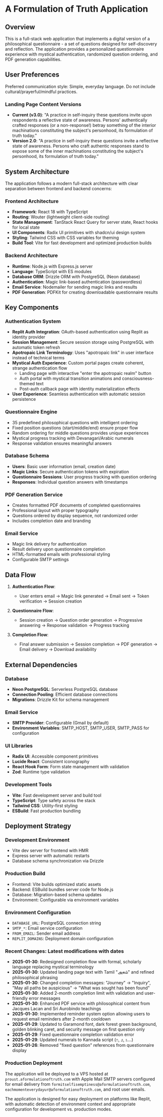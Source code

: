 # A Formulation of Truth Application

## Overview

This is a full-stack web application that implements a digital version of a philosophical questionnaire - a set of questions designed for self-discovery and reflection. The application provides a personalized questionnaire experience with mystical authentication, randomized question ordering, and PDF generation capabilities.

## User Preferences

Preferred communication style: Simple, everyday language. Do not include cultural/prayerful/mindful practices.

### Landing Page Content Versions
- **Current (v3.0)**: "A practice in self-inquiry these questions invite upon respondents a reflective state of awareness. Persons' authentically crafted responses (or a non-response!) betray something of the interior machinations constituting the subject's personhood, its formulation of truth today."
- **Version 2.0**: "A practice in self-inquiry these questions invite a reflective state of awareness. Persons who craft authentic responses stand to expose some of the inner machinations constituting the subject's personhood, its formulation of truth today."

## System Architecture

The application follows a modern full-stack architecture with clear separation between frontend and backend concerns:

### Frontend Architecture
- **Framework**: React 18 with TypeScript
- **Routing**: Wouter (lightweight client-side routing)
- **State Management**: TanStack React Query for server state, React hooks for local state
- **UI Components**: Radix UI primitives with shadcn/ui design system
- **Styling**: Tailwind CSS with CSS variables for theming
- **Build Tool**: Vite for fast development and optimized production builds

### Backend Architecture
- **Runtime**: Node.js with Express.js server
- **Language**: TypeScript with ES modules
- **Database ORM**: Drizzle ORM with PostgreSQL (Neon database)
- **Authentication**: Magic link-based authentication (passwordless)
- **Email Service**: Nodemailer for sending magic links and results
- **PDF Generation**: PDFKit for creating downloadable questionnaire results

## Key Components

### Authentication System
- **Replit Auth Integration**: OAuth-based authentication using Replit as identity provider
- **Session Management**: Secure session storage using PostgreSQL with automatic token refresh
- **Apotropaic Link Terminology**: Uses "apotropaic link" in user interface instead of technical terms
- **Mystical Auth Experience**: Custom portal pages create coherent, strange authentication flow
  - Landing page with interactive "enter the apotropaic realm" button
  - Auth portal with mystical transition animations and consciousness-themed text
  - Post-auth callback page with identity materialization effects
- **User Experience**: Seamless authentication with automatic session persistence

### Questionnaire Engine
- 35 predefined philosophical questions with intelligent ordering
- Fixed position questions (start/middle/end) ensure proper flow
- Random ordering for middle questions provides unique experiences
- Mystical progress tracking with Devanagari/Arabic numerals
- Response validation ensures meaningful answers

### Database Schema
- **Users**: Basic user information (email, creation date)
- **Magic Links**: Secure authentication tokens with expiration
- **Questionnaire Sessions**: User progress tracking with question ordering
- **Responses**: Individual question answers with timestamps

### PDF Generation Service
- Creates formatted PDF documents of completed questionnaires
- Professional layout with proper typography
- Questions ordered by display sequence, not randomized order
- Includes completion date and branding

### Email Service
- Magic link delivery for authentication
- Result delivery upon questionnaire completion
- HTML-formatted emails with professional styling
- Configurable SMTP settings

## Data Flow

1. **Authentication Flow**:
   - User enters email → Magic link generated → Email sent → Token verification → Session creation

2. **Questionnaire Flow**:
   - Session creation → Question order generation → Progressive answering → Response validation → Progress tracking

3. **Completion Flow**:
   - Final answer submission → Session completion → PDF generation → Email delivery → Download availability

## External Dependencies

### Database
- **Neon PostgreSQL**: Serverless PostgreSQL database
- **Connection Pooling**: Efficient database connections
- **Migrations**: Drizzle Kit for schema management

### Email Service
- **SMTP Provider**: Configurable (Gmail by default)
- **Environment Variables**: SMTP_HOST, SMTP_USER, SMTP_PASS for configuration

### UI Libraries
- **Radix UI**: Accessible component primitives
- **Lucide React**: Consistent iconography
- **React Hook Form**: Form state management with validation
- **Zod**: Runtime type validation

### Development Tools
- **Vite**: Fast development server and build tool
- **TypeScript**: Type safety across the stack
- **Tailwind CSS**: Utility-first styling
- **ESBuild**: Fast production bundling

## Deployment Strategy

### Development Environment
- Vite dev server for frontend with HMR
- Express server with automatic restarts
- Database schema synchronization via Drizzle

### Production Build
- Frontend: Vite builds optimized static assets
- Backend: ESBuild bundles server code for Node.js
- Database: Migration-based schema updates
- Environment: Configurable via environment variables

### Environment Configuration
- `DATABASE_URL`: PostgreSQL connection string
- `SMTP_*`: Email service configuration
- `FROM_EMAIL`: Sender email address
- `REPLIT_DOMAINS`: Deployment domain configuration

### Recent Changes: Latest modifications with dates
- **2025-01-30**: Redesigned completion flow with formal, scholarly language replacing mystical terminology
- **2025-01-30**: Updated landing page text with Tamil "அகம்" and refined philosophical phrasing
- **2025-01-30**: Changed completion messages: "Journey" → "Inquiry", "May all paths be auspicious" → "What was sought has been found"
- **2025-01-30**: Added 2-month completion limit with validation and user-friendly error messages
- **2025-01-30**: Enhanced PDF service with philosophical content from Jacques Lacan and Sri Aurobindo teachings
- **2025-01-30**: Implemented reminder system option allowing users to request email reminders after 2-month cooldown
- **2025-01-29**: Updated to Garamond font, dark forest green background, golden blinking caret, and security message on first question only
- **2025-01-29**: Fixed questionnaire completion validation error 
- **2025-01-29**: Updated numerals to Kannada script (೧, ೨, ೩...)
- **2025-01-26**: Removed "fixed question" references from questionnaire display

### Production Deployment
The application will be deployed to a VPS hosted at `proust.aformulationoftruth.com` with Apple Mail SMTP servers configured for email delivery from `formitselfisemptiness@aformulationoftruth.com`, `eachmomenteverydayur@aformulationoftruth.com`, and root user emails.

The application is designed for easy deployment on platforms like Replit, with automatic detection of environment context and appropriate configuration for development vs. production modes.